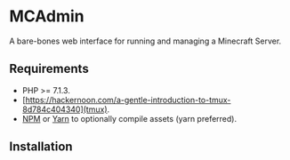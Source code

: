 # MCAdmin
A bare-bones web interface for running and managing a Minecraft Server.

## Requirements
- PHP >= 7.1.3.
- [https://hackernoon.com/a-gentle-introduction-to-tmux-8d784c404340](tmux).
- [NPM](https://www.npmjs.com/) or [Yarn](https://yarnpkg.com) to optionally compile assets (yarn preferred).

## Installation
